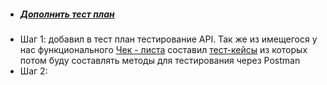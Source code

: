 - ##### [Дополнить тест план](https://github.com/Igor-Maltcev/QA-tester/blob/main/Project_2/%D0%92%D0%B8%D0%B4%D1%8B%20%D1%82%D0%B5%D1%81%D1%82%D0%B8%D1%80%D0%BE%D0%B2%D0%B0%D0%BD%D0%B8%D1%8F.PNG/)
- Шаг 1: добавил в тест план тестирование API. Так же из имещегося у нас функционального [Чек - листа](https://github.com/Igor-Maltcev/QA-tester/blob/main/Project_1/%D1%81%D0%BE%D0%B1%D1%8B%D1%82%D0%B8%D1%8F-export.xls/)
составил [тест-кейсы](https://github.com/Igor-Maltcev/QA-tester/blob/main/Project_2/APItest.PNG/) из которых потом буду составлять методы для теcтирования через Postman
- Шаг 2:

